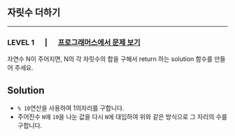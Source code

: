 ## 자릿수 더하기
***
### LEVEL 1 　 | 　 [프로그래머스에서 문제 보기](https://school.programmers.co.kr/learn/courses/30/lessons/12931)
자연수 N이 주어지면, N의 각 자릿수의 합을 구해서 return 하는 solution 함수를 만들어 주세요.

Solution
-----------
+ ```% 10```연산을 사용하여 1의자리를 구합니다.
+ 주어진수 ```N```에 ```10```을 나눈 값을 다시 ```N```에 대입하여 위와 같은 방식으로 그 자리의 수를 구합니다.  
